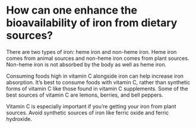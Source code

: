 # How can one enhance the bioavailability of iron from dietary sources?

There are two types of iron: heme iron and non-heme iron. Heme iron comes from animal sources and non-heme iron comes from plant sources. Non-heme iron is not absorbed by the body as well as heme iron.

Consuming foods high in vitamin C alongside iron can help increase iron absorption. It’s best to consume foods with vitamin C, rather than synthetic forms of vitamin C like those found in vitamin C supplements. Some of the best sources of vitamin C are lemons, berries, and bell peppers.

Vitamin C is especially important if you’re getting your iron from plant sources. Avoid synthetic sources of iron like ferric oxide and ferric hydroxide.